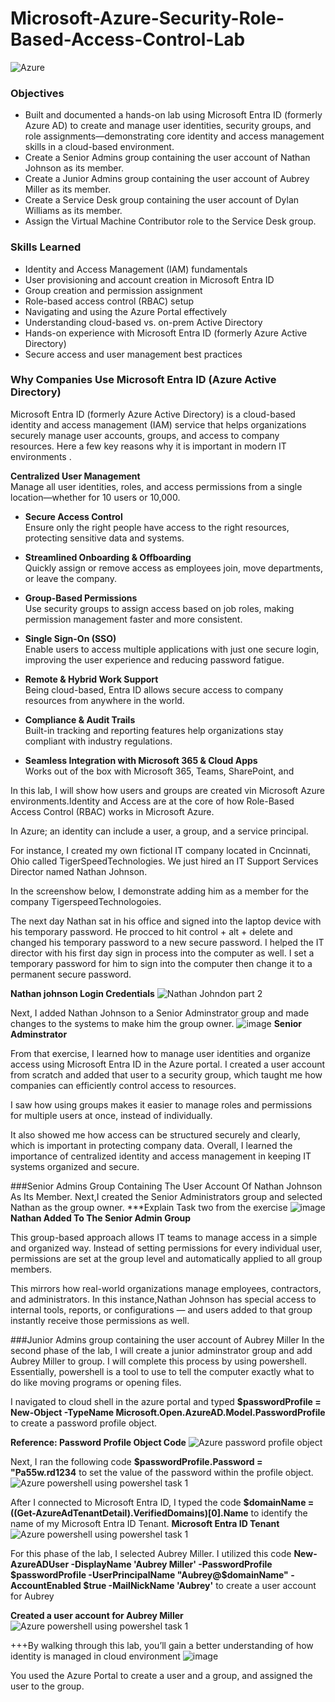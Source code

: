 # Microsoft-Azure-Security-Role-Based-Access-Control-Lab

![Azure](https://github.com/user-attachments/assets/9441ba71-f28c-48e0-814b-d3f8b45e937b)

### Objectives
- Built and documented a hands-on lab using Microsoft Entra ID (formerly Azure AD) to create and manage user identities, security groups, and role assignments—demonstrating core identity and access management skills in a cloud-based environment.
- Create a Senior Admins group containing the user account of Nathan Johnson as its member.
- Create a Junior Admins group containing the user account of Aubrey Miller as its member.
- Create a Service Desk group containing the user account of Dylan Williams as its member.
 - Assign the Virtual Machine Contributor role to the Service Desk group.


 ### Skills Learned
- Identity and Access Management (IAM) fundamentals  
- User provisioning and account creation in Microsoft Entra ID  
- Group creation and permission assignment  
- Role-based access control (RBAC) setup  
- Navigating and using the Azure Portal effectively  
- Understanding cloud-based vs. on-prem Active Directory  
- Hands-on experience with Microsoft Entra ID (formerly Azure Active Directory)  
- Secure access and user management best practices

### Why Companies Use Microsoft Entra ID (Azure Active Directory)

Microsoft Entra ID (formerly Azure Active Directory) is a cloud-based identity and access management (IAM) service that helps organizations securely manage user accounts, groups, and access to company resources. 
Here a few key reasons why it is important in modern IT environments .

 **Centralized User Management**  
  Manage all user identities, roles, and access permissions from a single location—whether for 10 users or 10,000.

-  **Secure Access Control**  
  Ensure only the right people have access to the right resources, protecting sensitive data and systems.

- **Streamlined Onboarding & Offboarding**  
  Quickly assign or remove access as employees join, move departments, or leave the company.

-  **Group-Based Permissions**  
  Use security groups to assign access based on job roles, making permission management faster and more consistent.

-  **Single Sign-On (SSO)**  
  Enable users to access multiple applications with just one secure login, improving the user experience and reducing password fatigue.

-  **Remote & Hybrid Work Support**  
  Being cloud-based, Entra ID allows secure access to company resources from anywhere in the world.

-  **Compliance & Audit Trails**  
  Built-in tracking and reporting features help organizations stay compliant with industry regulations.

-  **Seamless Integration with Microsoft 365 & Cloud Apps**  
  Works out of the box with Microsoft 365, Teams, SharePoint, and

In this lab, I will show how users and groups are created vin Microsoft Azure environments.Identity and Access are at the core of how Role-Based Access Control (RBAC) works in Microsoft Azure.

In Azure; an identity can include a user, a group, and a service principal.

For instance, I created my own fictional IT company located in Cncinnati, Ohio called TigerSpeedTechnologies. We just hired an IT Support Services Director named Nathan Johnson. 

In the screenshow below, I demonstrate adding him as a member for the company TigerspeedTechnologoies.

The next day Nathan sat in his office and signed into the laptop device with his temporary password. He procced to hit control + alt + delete and changed his temporary password to a new secure password. I helped the IT director with his first day sign in process into the computer as well. I set a temporary password for him to sign into the computer then change it to a permanent secure password.

 **Nathan johnson Login Credentials**
![Nathan Johndon part 2](https://github.com/user-attachments/assets/21402348-9de1-441c-90b4-d6c32690c3b4)


Next, I added Nathan Johnson to a Senior Adminstrator group and made changes to the systems to make him the group owner.
![image](https://github.com/user-attachments/assets/17ec4a6c-a822-4171-8867-e0b39c9c268b)
**Senior Adminstrator**

From that exercise, I learned how to manage user identities and organize access using Microsoft Entra ID in the Azure portal. I created a user account from scratch and added that user to a security group, which taught me how companies can efficiently control access to resources. 

I saw how using groups makes it easier to manage roles and permissions for multiple users at once, instead of individually.

It also showed me how access can be structured securely and clearly, which is important in protecting company data. Overall, I learned the importance of centralized identity and access management in keeping IT systems organized and secure.

###Senior Admins Group Containing The User Account Of Nathan Johnson As Its Member.
Next,I created the Senior Administrators group and selected Nathan as the group owner.  ***Explain Task two from the exercise 
![image](https://github.com/user-attachments/assets/f8c3d80a-c281-4f8b-a2c4-9e087a275c2d)
**Nathan Added To The Senior Admin Group**

This group-based approach allows IT teams to manage access in a simple and organized way. Instead of setting permissions for every individual user, permissions are set at the group level and automatically applied to all group members.

This mirrors how real-world organizations manage employees, contractors, and administrators. In this instance,Nathan Johnson has special access to internal tools, reports, or configurations — and users added to that group instantly receive those permissions as well.

###Junior Admins group containing the user account of Aubrey Miller
In the second phase of the lab, I will create a junior adminstrator group and add Aubrey Miller to group. 
I will complete this process by using powershell. Essentially, powershell is a tool to use to tell the computer exactly what to do like moving programs or opening files. 

I navigated to cloud shell in the azure portal and typed **$passwordProfile = New-Object -TypeName Microsoft.Open.AzureAD.Model.PasswordProfile** to create a password profile object. 

**Reference: Password Profile Object Code**
![Azure password profile object](https://github.com/user-attachments/assets/075d2cdd-7f01-4f19-b045-e89f41413ce3)


Next, I ran the following code  **$passwordProfile.Password = "Pa55w.rd1234** to set the value of the password within the profile object.
![Azure powershell using powershel task 1](https://github.com/user-attachments/assets/92e72550-04bb-4d36-9028-71ef9b3f3543)

After I connected to Microsoft Entra ID, I typed the code  **$domainName = ((Get-AzureAdTenantDetail).VerifiedDomains)[0].Name** to identify the name of my Microsoft Entra ID Tenant.
**Microsoft Entra ID Tenant**
![Azure powershell using powershel task 1](https://github.com/user-attachments/assets/f8c5ac76-e953-403f-9a51-da049de53893)

For this phase of the lab, I selected Aubrey Miller.
I utilized this code  **New-AzureADUser -DisplayName 'Aubrey Miller' -PasswordProfile $passwordProfile -UserPrincipalName "Aubrey@$domainName" -AccountEnabled $true -MailNickName 'Aubrey'** to create a user account for Aubrey 

**Created a user account for Aubrey Miller**
![Azure powershell using powershel task 1](https://github.com/user-attachments/assets/32830def-6992-431c-9156-c44a650671c7)



+++By walking through this lab, you’ll gain a better understanding of how identity is managed in cloud environment
![image](https://github.com/user-attachments/assets/f8c3d80a-c281-4f8b-a2c4-9e087a275c2d)

You used the Azure Portal to create a user and a group, and assigned the user to the group.
